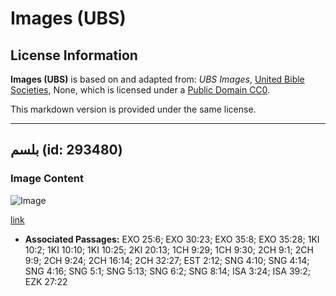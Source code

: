# Images (UBS)

## License Information

**Images (UBS)** is based on and adapted from: _UBS Images_, [United Bible Societies](https://unitedbiblesocieties.org/), None, which is licensed under a [Public Domain CC0](https://creativecommons.org/public-domain/cc0/).

This markdown version is provided under the same license.



--------------------------------

## بلسم (id: 293480)

### Image Content

![Image](https://cdn.aquifer.bible/aquifer-content/resources/Media/WEB-0053_balsam.jpg)

[link](https://cdn.aquifer.bible/aquifer-content/resources/Media/WEB-0053_balsam.jpg)

* **Associated Passages:** EXO 25:6; EXO 30:23; EXO 35:8; EXO 35:28; 1KI 10:2; 1KI 10:10; 1KI 10:25; 2KI 20:13; 1CH 9:29; 1CH 9:30; 2CH 9:1; 2CH 9:9; 2CH 9:24; 2CH 16:14; 2CH 32:27; EST 2:12; SNG 4:10; SNG 4:14; SNG 4:16; SNG 5:1; SNG 5:13; SNG 6:2; SNG 8:14; ISA 3:24; ISA 39:2; EZK 27:22


